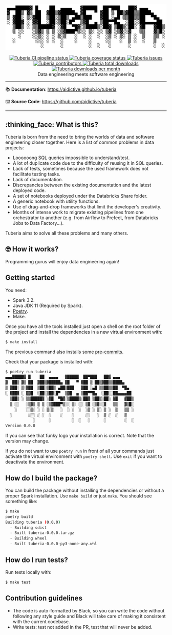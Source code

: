 <p align="center">
    <a href="https://aidictive.github.io/tuberia" target="_blank">
        <img src="docs/images/logo.png"
             alt="Tuberia logo"
             width="800">
    </a>
</p>
<p align="center">
    <a href="https://github.com/AIdictive/tuberia/actions/workflows/cicd.yaml" target="_blank">
        <img src="https://github.com/aidictive/tuberia/actions/workflows/cicd.yaml/badge.svg"
             alt="Tuberia CI pipeline status">
    </a>
    <a href="https://app.codecov.io/gh/AIdictive/tuberia/" target="_blank">
        <img src="https://img.shields.io/codecov/c/github/aidictive/tuberia"
             alt="Tuberia coverage status">
    </a>
    <a href="https://github.com/AIdictive/tuberia/issues" target="_blank">
        <img src="https://img.shields.io/bitbucket/issues/AIdictive/tuberia"
             alt="Tuberia issues">
    </a>
    <a href="https://github.com/aidictive/tuberia/graphs/contributors" target="_blank">
        <img src="https://img.shields.io/github/contributors/AIdictive/tuberia"
             alt="Tuberia contributors">
    </a>
    <a href="https://pypi.org/project/tuberia/" target="_blank">
        <img src="https://pepy.tech/badge/tuberia"
             alt="Tuberia total downloads">
    </a>
    <a href="https://pypi.org/project/tuberia/" target="_blank">
        <img src="https://pepy.tech/badge/tuberia/month"
             alt="Tuberia downloads per month">
    </a>
    <br />
    Data engineering meets software engineering
</p>

---

:books: **Documentation**:
<a href="https://aidictive.github.io/tuberia" target="_blank">
    https://aidictive.github.io/tuberia
</a>

:keyboard: **Source Code**:
<a href="https://github.com/aidictive/tuberia" target="_blank">
    https://github.com/aidictive/tuberia
</a>

---


## :thinking_face: What is this?

Tuberia is born from the need to bring the worlds of data and software
engineering closer together. Here is a list of common problems in data
projects:

* Loooooong SQL queries impossible to understand/test.
* A lot of duplicate code due to the difficulty of reusing it in SQL queries.
* Lack of tests, sometimes because the used framework does not facilitate
testing tasks.
* Lack of documentation.
* Discrepancies between the existing documentation and the latest deployed code.
* A set of notebooks deployed under the Databricks Share folder.
* A generic notebook with utility functions.
* Use of drag-and-drop frameworks that limit the developer's creativity.
* Months of intense work to migrate existing pipelines from one orchestrator to
another (e.g. from Airflow to Prefect, from Databricks Jobs to Data
Factory...).

Tuberia aims to solve all these problems and many others. 


## :nerd_face: How it works?

Programming gurus will enjoy data engineering again!



## Getting started

You need:

* Spark 3.2.
* Java JDK 11 (Required by Spark).
* [Poetry](https://python-poetry.org/docs/#installation).
* Make.

Once you have all the tools installed just open a shell on the root folder of
the project and install the dependencies in a new virtual environment with:

```sh
$ make install
```

The previous command also installs some [pre-commits](https://pre-commit.com).

Check that your package is installed with:

```sh
$ poetry run tuberia
▄▄▄█████▓ █    ██  ▄▄▄▄   ▓█████  ██▀███   ██▓ ▄▄▄
▓  ██▒ ▓▒ ██  ▓██▒▓█████▄ ▓█   ▀ ▓██ ▒ ██▒▓██▒▒████▄
▒ ▓██░ ▒░▓██  ▒██░▒██▒ ▄██▒███   ▓██ ░▄█ ▒▒██▒▒██  ▀█▄
░ ▓██▓ ░ ▓▓█  ░██░▒██░█▀  ▒▓█  ▄ ▒██▀▀█▄  ░██░░██▄▄▄▄██
  ▒██▒ ░ ▒▒█████▓ ░▓█  ▀█▓░▒████▒░██▓ ▒██▒░██░ ▓█   ▓██▒
  ▒ ░░   ░▒▓▒ ▒ ▒ ░▒▓███▀▒░░ ▒░ ░░ ▒▓ ░▒▓░░▓   ▒▒   ▓▒█░
    ░    ░░▒░ ░ ░ ▒░▒   ░  ░ ░  ░  ░▒ ░ ▒░ ▒ ░  ▒   ▒▒ ░
  ░       ░░░ ░ ░  ░    ░    ░     ░░   ░  ▒ ░  ░   ▒
            ░      ░         ░  ░   ░      ░        ░  ░
Version 0.0.0
```

If you can see that funky logo your installation is correct. Note that the
version may change.

If you do not want to use `poetry run` in front of all your commands just
activate the virtual environment with `poetry shell`. Use `exit` if you want to
deactivate the environment.


## How do I build the package?

You can build the package without installing the dependencies or without a
proper Spark installation. Use `make build` or just `make`. You should see
something like:

```sh
$ make
poetry build
Building tuberia (0.0.0)
  - Building sdist
  - Built tuberia-0.0.0.tar.gz
  - Building wheel
  - Built tuberia-0.0.0-py3-none-any.whl
```


## How do I run tests?

Run tests locally with:

```sh
$ make test
```


## Contribution guidelines

* The code is auto-formatted by Black, so you can write the code without
following any style guide and Black will take care of making it consistent
with the current codebase.
* Write tests: test not added in the PR, test that will never be added.
